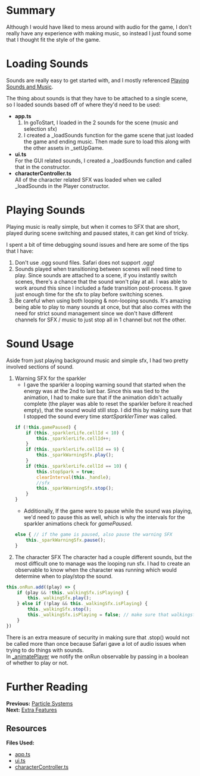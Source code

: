 # Summary
Although I would have liked to mess around with audio for the game, I don't really have any experience with making music, so instead I just found some that I thought fit the style of the game.

# Loading Sounds
Sounds are really easy to get started with, and I mostly referenced [Playing Sounds and Music](/how_to/playing_sounds_and_music).

The thing about sounds is that they have to be attached to a single scene, so I loaded sounds based off of where they'd need to be used:
- **app.ts**
    1. In goToStart, I loaded in the 2 sounds for the scene (music and selection sfx)
    2. I created a _loadSounds function for the game scene that just loaded the game and ending music. Then made sure to load this along with the other assets in _setUpGame.
- **ui.ts**  
For the GUI related sounds, I created a _loadSounds function and called that in the constructor.
- **characterController.ts**  
All of the character related SFX was loaded when we called _loadSounds in the Player constructor.

# Playing Sounds
Playing music is really simple, but when it comes to SFX that are short, played during scene switching and paused states, it can get kind of tricky.

I spent a bit of time debugging sound issues and here are some of the tips that I have:
1. Don't use .ogg sound files. Safari does not support .ogg!
2. Sounds played when transitioning between scenes will need time to play. Since sounds are attached to a scene, if you instantly switch scenes, there's a chance that the sound won't play at all. I was able to work around this since I included a fade transition post-process. It gave just enough time for the sfx to play before switching scenes.
3. Be careful when using both looping & non-looping sounds. It's amazing being able to play to many sounds at once, but that also comes with the need for strict sound management since we don't have different channels for SFX / music to just stop all in 1 channel but not the other.

# Sound Usage
Aside from just playing background music and simple sfx, I had two pretty involved sections of sound.
1. Warning SFX for the sparkler  
    - I gave the sparkler a looping warning sound that started when the energy was at the 2nd to last bar. Since this was tied to the animation, I had to make sure that if the animation didn't actually complete (the player was able to reset the sparkler before it reached empty), that the sound would still stop. I did this by making sure that I stopped the sound every time *startSparklerTimer* was called.
    ```javascript
    if (!this.gamePaused) {
        if (this._sparklerLife.cellId < 10) {
            this._sparklerLife.cellId++;
        }
        if (this._sparklerLife.cellId == 9) {
            this._sparkWarningSfx.play();
        }
        if (this._sparklerLife.cellId == 10) {
            this.stopSpark = true;
            clearInterval(this._handle);
            //sfx
            this._sparkWarningSfx.stop();
        }
    }
    ```
    - Additionally, If the game were to pause while the sound was playing, we'd need to pause this as well, which is why the intervals for the sparkler animations check for *gamePaused*.
    ```javascript
    else { // if the game is paused, also pause the warning SFX
        this._sparkWarningSfx.pause();
    }
    ```
2. The character SFX
The character had a couple different sounds, but the most difficult one to manage was the looping run sfx. I had to create an observable to know when the character was running which would determine when to play/stop the sound.
```javascript
this.onRun.add((play) => {
    if (play && !this._walkingSfx.isPlaying) {
        this._walkingSfx.play();
    } else if (!play && this._walkingSfx.isPlaying) {
        this._walkingSfx.stop();
        this._walkingSfx.isPlaying = false; // make sure that walkingsfx.stop is called only once
    }
})
```
There is an extra measure of security in making sure that .stop() would not be called more than once because Safari gave a lot of audio issues when trying to do things with sounds.  
In [_animatePlayer](https://github.com/BabylonJS/SummerFestival/blob/a0abccc2efbb7399820efe2e25f53bb5b4a02500/src/characterController.ts#L247) we notify the onRun observable by passing in a boolean of whether to play or not. 

# Further Reading
**Previous:** [Particle Systems](/how_to/page13)  
**Next:** [Extra Features](/how_to/page15) 

## Resources
**Files Used:**  
- [app.ts](https://github.com/BabylonJS/SummerFestival/blob/master/src/app.ts)
- [ui.ts](https://github.com/BabylonJS/SummerFestival/blob/master/src/ui.ts)
- [characterController.ts](https://github.com/BabylonJS/SummerFestival/blob/master/src/characterController.ts)